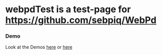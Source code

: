 # webpdTest is a test-page for https://github.com/sebpiq/WebPd

### Demo
Look at the Demos [here](https://reinissance.github.io/webpdTest/remX/index.html) or [here](https://reinissance.github.io/webpdTest/)
